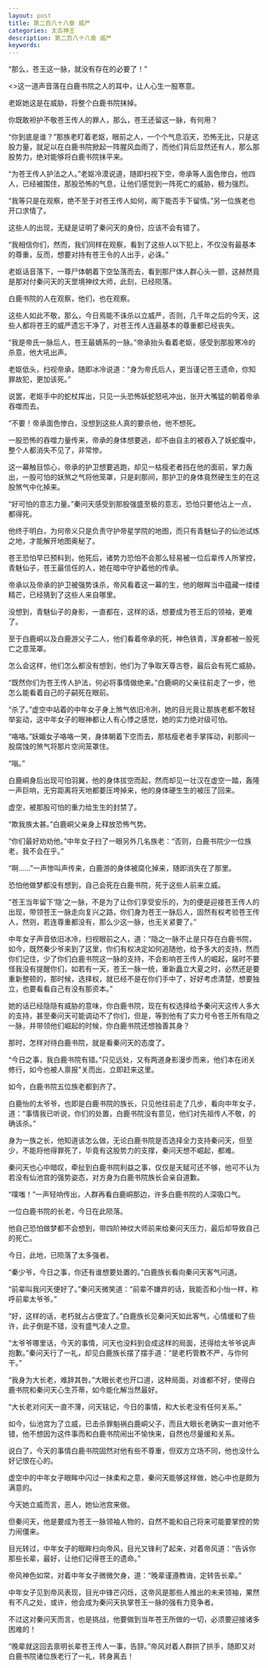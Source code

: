 ```yaml
---
layout: post
title: 第二百八十八章 威严
categories: 太古神王
description: 第二百八十八章 威严
keywords:
---
```


“那么，苍王这一脉，就没有存在的必要了！”

<>这一道声音落在白鹿书院之人的耳中，让人心生一股寒意。

老妪她这是在威胁，将整个白鹿书院抹掉。

你既敢袒护不敬苍王传人的罪人，那么，苍王还留这一脉，有何用？

“你到底是谁？”那族老盯着老妪，眼前之人，一个个气息滔天，恐怖无比，只是这股力量，就足以在白鹿书院掀起一阵腥风血雨了，而他们背后显然还有人，那么那股势力，绝对能够将白鹿书院抹平来。

“为苍王传人护法之人。”老妪冷漠说道，随即扫视下空，帝承等人面色惨白，他四人，已经被围住，那股恐怖的气息，让他们感觉到一阵死亡的威胁，极为强烈。

“我等只是在观察，绝不至于对苍王传人如何，阁下能否手下留情。”另一位族老也开口求情了。

这些人的出现，无疑是证明了秦问天的身份，应该不会有错了。

“我相信你们，然而，我们同样在观察，看到了这些人以下犯上，不仅没有最基本的尊重，反而，想要对持有苍王令的人出手，必诛。”

老妪话音落下，一尊尸体朝着下空坠落而去，看到那尸体人群心头一颤，这赫然竟是那对付秦问天的天罡境神纹大师，此刻，已经陨落。

白鹿书院的人在观察，他们，也在观察。

这些人如此不敬，那么，今日焉能不诛杀以立威严，否则，几千年之后的今天，这些人都将苍王的威严遗忘干净了，对苍王传人连最基本的尊重都已经丧失。

“我是帝氏一脉后人，苍王最嫡系的一脉。”帝承抬头看着老妪，感受到那股寒冷的杀意，他大吼出声。

老妪低头，扫视帝承，随即冰冷说道：“身为帝氏后人，更当谨记苍王遗命，你知罪故犯，更加该死。”

说罢，老妪手中的蛇杖挥出，只见一头恐怖妖蛇怒吼冲出，张开大嘴猛的朝着帝承吞噬而去。

“不要！帝承面色惨白，没想到这些人真的要杀他，他不想死。

一股恐怖的吞噬力量传来，帝承的身体想要逃，却不由自主的被吞入了妖蛇腹中，整个人都消失不见了，非常惨。

这一幕触目惊心，帝承的护卫想要逃跑，却见一枯瘦老者挡在他的面前，掌力轰出，一股可怕的妖煞之气将他笼罩，只是刹那间，那护卫的身体竟然硬生生的在这股煞气中化掉来。

“好可怕的意志力量。”秦问天感受到那股强盛至极的意志，恐怕只要他沾上一点，都得死。

他终于明白，为何帝义只是负责守护帝星学院的地图，而只有青魅仙子的仙池试炼之地，才能解开地图奥秘了。

苍王恐怕早已预料到，他死后，诸势力恐怕不会那么轻易被一位后辈传人所掌控，青魅仙子，苍王最信任的人，她在暗中守护着他的传承。

帝承以及帝承的护卫被强势诛杀，帝风看着这一幕的生，他的眼眸当中蕴藏一缕缕精芒，已经猜到了这些人来自哪里。

没想到，青魅仙子的身影，一直都在，这样的话，想要成为苍王后的领袖，更难了。

至于白鹿峒以及白鹿游父子二人，他们看着帝承的死，神色铁青，浑身都被一股死亡之意笼罩。

怎么会这样，他们怎么都没有想到，他们为了争取天尊古卷，最后会有死亡威胁。

“既然你们为苍王传人护法，何必将事情做绝来。”白鹿峒的父亲往前走了一步，他怎么能看着自己的子嗣死在眼前。

“杀了。”虚空中站着的中年女子身上煞气依旧冷冽，她的目光竟让那族老都不敢轻举妄动，这中年女子的眼神都让人有心悸之感觉，她的实力绝对级可怕。

“咯咯。”妖媚女子咯咯一笑，身体朝着下空而去，那枯瘦老者手掌挥动，刹那间一股腐蚀的煞气将那片空间笼罩住。

“嗡。”

白鹿峒身后出现可怕羽翼，他的身体拔空而起，然而却见一壮汉在虚空一踏，轰隆一声巨响，无穷距离将天地都要压垮掉来，他的身体硬生生的被压了回来。

虚空，被那股可怕的重力给生生的封禁了。

“欺我族太甚。”白鹿峒父亲身上释放恐怖气势。

“你们最好劝劝他。”中年女子扫了一眼另外几名族老：“否则，白鹿书院少一位族老，我不会在乎。”

“啊……”一声惨叫声传来，白鹿游的身体被腐化掉来，随即消失在了那里。

恐怕他做梦都没有想到，自己会死在白鹿书院，死于这些人前来立威。

“苍王当年留下‘隐’之一脉，不是为了让你们享受安乐的，为的便是迎接苍王传人的出现，带领苍王一脉走向复兴之路，你们身为苍王一脉后人，固然有权考验苍王传人，然则，若连尊重都没有，那么少这一脉，也无关紧要了。”

中年女子声音依旧冰冷，扫视眼前之人，道：“隐之一脉不止是只存在白鹿书院，如今，既然秦少爷来到了这里，你们有权决定如何追随他，给予多大的支持，然而你们记住，少了你们白鹿书院这一脉的支持，不会影响苍王传人的崛起，届时不要怪我没有提醒你们，如若有一天，苍王一脉一统，重新矗立大夏之时，必然还是要重新整顿的，那时候，选择权，就已经不是在你们手中了，好好考虑清楚，想要独立，也要看看自己有没有那资本。”

她的话已经隐隐有威胁的意味，你白鹿书院，现在有权选择给予秦问天这传人多大的支持，甚至秦问天可能调动不了你们，但是，等到他有了实力号令苍王所有隐之一脉，并带领他们崛起的时候，你白鹿书院还想独善其身？

那时，怎样对待白鹿书院，就是看秦问天的态度了。

“今日之事，我白鹿书院有错。”只见远处，又有两道身影漫步而来，他们本在闭关修行，如今也被人禀报"关而出，立即赶来这里。

如今，白鹿书院五位族老都到齐了。

白鹿怡的太爷爷，也即是白鹿书院的族长，只见他往前走了几步，看向中年女子，道：“事情我已听说，你们的处置，白鹿书院没有意见，他们对先祖传人不敬，的确该杀。”

身为一族之长，他知道该怎么做，无论白鹿书院是否选择全力支持秦问天，但至少，不能将他得罪死了，毕竟有这股势力的支撑，秦问天想不崛起，都难。

秦问天也心中暗叹，牵扯到白鹿书院利益之事，仅仅是天赋可还不够，他可不认为若没有仙池宫的强势姿态，对方身为白鹿书院族长会亲自道歉。

“噗嗤！”一声轻响传出，人群再看白鹿峒那边，许多白鹿书院的人深吸口气。

一位白鹿书院的长老，今日在此陨落。

他自己恐怕做梦都不会想到，带四阶神纹大师前来给秦问天压力，最后却导致自己的死亡。

今日，此地，已陨落了太多强者。

“秦少爷，今日之事，你还有谁想要处置的。”白鹿族长看向秦问天客气问道。

“前辈叫我问天便好了。”秦问天微笑道：“前辈不嫌弃的话，我能否和小怡一样，称呼前辈太爷爷。”

“好，这样的话，老朽就占占便宜了。”白鹿族长见秦问天如此客气，心情缓和了些许，此子倒是不错，没有盛气凌人之意。

“太爷爷哪里话，今天的事情，问天也没料到会成这样的局面，还得给太爷爷说声抱歉。”秦问天行了一礼，却见白鹿族长摆了摆手道：“是老朽管教不严，与你何干。”

“我身为大长老，难辞其咎。”大眼长老也开口道，这种局面，对谁都不好，使得白鹿书院和秦问天心生芥蒂，如今能化解当然最好。

“大长老对问天一直不薄，问天铭记，今日的事情，和大长老没有任何关系。”

如今，仙池宫为了立威，已击杀罪魁祸白鹿峒父子，而且大眼长老确实一直对他不错，他不想因为这件事而和白鹿书院闹出不愉快来，自然也尽量缓和关系。

说白了，今天的事情白鹿书院固然对他有些不尊重，但双方立场不同，他也没什么好记恨在心的。

虚空中的中年女子眼眸中闪过一抹柔和之意，秦问天能够这样做，她心中也是颇为满意的。

今天她立威而言，恶人，她仙池宫来做。

但秦问天，他是要成为苍王一脉领袖人物的，自然不能和自己将来可能要掌控的势力闹僵来。

目光转过，中年女子的眼眸扫向帝风，目光又锋利了起来，对着帝风道：“告诉你那些长辈，最好，让他们记得苍王的遗命。”

帝风神色如常，对着中年女子微微欠身，道：“晚辈谨遵教诲，定转告长辈。”

中年女子见到帝风表现，目光中锋芒闪烁，这帝风是那些人推出的未来领袖，果然有不凡之处，或许，他会成为秦问天执掌苍王一脉的强有力竞争者。

不过这对秦问天而言，也是挑战，他要做到当年苍王所做的一切，必须要迎接诸多困难的！

“晚辈就这回去禀明长辈苍王传人一事，告辞。”帝风对着人群拱了拱手，随即又对白鹿书院诸位族老行了一礼，转身离去！
